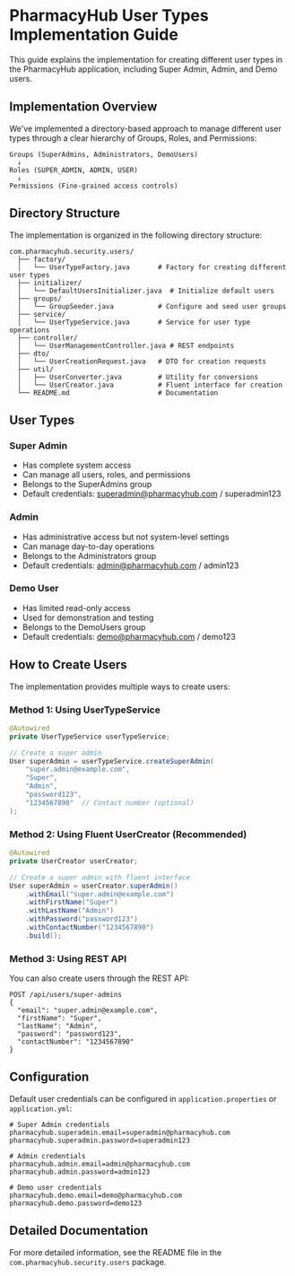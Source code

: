 # PharmacyHub User Types Implementation Guide

This guide explains the implementation for creating different user types in the PharmacyHub application, including Super Admin, Admin, and Demo users.

## Implementation Overview

We've implemented a directory-based approach to manage different user types through a clear hierarchy of Groups, Roles, and Permissions:

```
Groups (SuperAdmins, Administrators, DemoUsers)
  ↓
Roles (SUPER_ADMIN, ADMIN, USER)
  ↓
Permissions (Fine-grained access controls)
```

## Directory Structure

The implementation is organized in the following directory structure:

```
com.pharmacyhub.security.users/
  ├── factory/
  │   └── UserTypeFactory.java       # Factory for creating different user types
  ├── initializer/
  │   └── DefaultUsersInitializer.java  # Initialize default users
  ├── groups/
  │   └── GroupSeeder.java           # Configure and seed user groups
  ├── service/
  │   └── UserTypeService.java       # Service for user type operations
  ├── controller/
  │   └── UserManagementController.java # REST endpoints
  ├── dto/
  │   └── UserCreationRequest.java   # DTO for creation requests
  ├── util/
  │   ├── UserConverter.java         # Utility for conversions
  │   └── UserCreator.java           # Fluent interface for creation
  └── README.md                      # Documentation
```

## User Types

### Super Admin
- Has complete system access
- Can manage all users, roles, and permissions
- Belongs to the SuperAdmins group
- Default credentials: superadmin@pharmacyhub.com / superadmin123

### Admin
- Has administrative access but not system-level settings
- Can manage day-to-day operations
- Belongs to the Administrators group
- Default credentials: admin@pharmacyhub.com / admin123

### Demo User
- Has limited read-only access 
- Used for demonstration and testing
- Belongs to the DemoUsers group
- Default credentials: demo@pharmacyhub.com / demo123

## How to Create Users

The implementation provides multiple ways to create users:

### Method 1: Using UserTypeService

```java
@Autowired
private UserTypeService userTypeService;

// Create a super admin
User superAdmin = userTypeService.createSuperAdmin(
    "super.admin@example.com", 
    "Super", 
    "Admin", 
    "password123", 
    "1234567890"  // Contact number (optional)
);
```

### Method 2: Using Fluent UserCreator (Recommended)

```java
@Autowired
private UserCreator userCreator;

// Create a super admin with fluent interface
User superAdmin = userCreator.superAdmin()
    .withEmail("super.admin@example.com")
    .withFirstName("Super")
    .withLastName("Admin")
    .withPassword("password123")
    .withContactNumber("1234567890")
    .build();
```

### Method 3: Using REST API

You can also create users through the REST API:

```
POST /api/users/super-admins
{
  "email": "super.admin@example.com",
  "firstName": "Super",
  "lastName": "Admin",
  "password": "password123",
  "contactNumber": "1234567890"
}
```

## Configuration

Default user credentials can be configured in `application.properties` or `application.yml`:

```properties
# Super Admin credentials
pharmacyhub.superadmin.email=superadmin@pharmacyhub.com
pharmacyhub.superadmin.password=superadmin123

# Admin credentials
pharmacyhub.admin.email=admin@pharmacyhub.com
pharmacyhub.admin.password=admin123

# Demo user credentials
pharmacyhub.demo.email=demo@pharmacyhub.com
pharmacyhub.demo.password=demo123
```

## Detailed Documentation

For more detailed information, see the README file in the `com.pharmacyhub.security.users` package.
